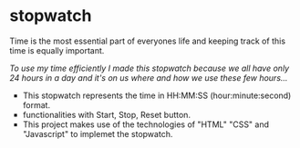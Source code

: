 # stopwatch

Time is the most essential part of everyones life and keeping track of this time is equally important.
</br>

<em>To use my time efficiently I made this stopwatch because we all have only 24 hours in a day and it's on us where and how we use these few hours...</em>


<ul style="list-style-type:square;">
  <li>This stopwatch represents the time in HH:MM:SS (hour:minute:second) format.</li>
  <li>functionalities with Start, Stop, Reset button.</li>
  <li>This project makes use of the technologies of "HTML" "CSS" and "Javascript" to implemet the stopwatch.</li>
</ul>


